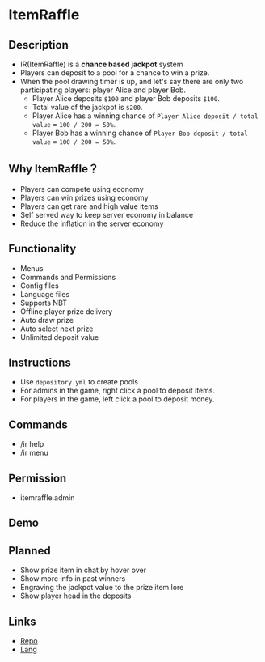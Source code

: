 # ItemRaffle

## Description

- IR(ItemRaffle) is a **chance based jackpot** system
- Players can deposit to a pool for a chance to win a prize.
- When the pool drawing timer is up, and let's say there are only two participating players: player Alice and player Bob.
    - Player Alice deposits `$100` and player Bob deposits `$100`.
    - Total value of the jackpot is `$200`.
    - Player Alice has a winning chance of `Player Alice deposit / total value` = `100 / 200 = 50%`.
    - Player Bob has a winning chance of `Player Bob deposit / total value` = `100 / 200 = 50%`.

## Why ItemRaffle？

- Players can compete using economy
- Players can win prizes using economy
- Players can get rare and high value items
- Self served way to keep server economy in balance
- Reduce the inflation in the server economy

## Functionality

- Menus
- Commands and Permissions
- Config files
- Language files
- Supports NBT
- Offline player prize delivery
- Auto draw prize
- Auto select next prize
- Unlimited deposit value

## Instructions
- Use `depository.yml` to create pools
- For admins in the game, right click a pool to deposit items.
- For players in the game, left click a pool to deposit money.

## Commands

- /ir help
- /ir menu

## Permission

- itemraffle.admin

## Demo

## Planned
- Show prize item in chat by hover over
- Show more info in past winners
- Engraving the jackpot value to the prize item lore
- Show player head in the deposits

## Links

- [Repo](https://github.com/weihao/itemraffle)
- [Lang](https://github.com/weihao/itemraffle/blob/main/src/main/resources/lang_en.yml)
